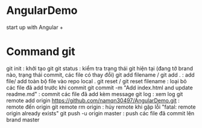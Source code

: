 # AngularDemo
start up with Angular +

# Command git
git init : khởi tạo git
git status : kiểm tra trạng thái git hiện tại (đang tở brand nào, trạng thái commit, các file có thay đổi)
git add filename / git add . : add file/ add toàn bộ file vào repo local .
git reset / git reset filename : loại bỏ các file đã add trước khi commit
git commit -m "Add index.html and update readme.md" : commit các file đã add kèm message
git log : xem log
git remote add origin https://github.com/namqn30497/AngularDemo.git : remote đến origin
git remote rm origin : hủy remote khi gặp lỗi "fatal: remote origin already exists"
git push -u origin master : push các file đã commit lên brand master